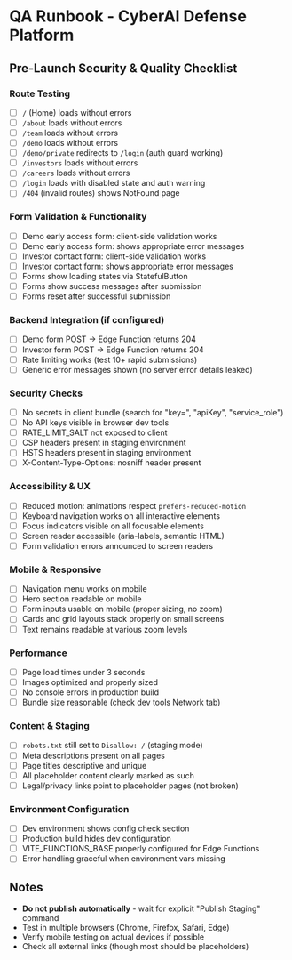 # QA Runbook - CyberAI Defense Platform

## Pre-Launch Security & Quality Checklist

### Route Testing
- [ ] `/` (Home) loads without errors
- [ ] `/about` loads without errors  
- [ ] `/team` loads without errors
- [ ] `/demo` loads without errors
- [ ] `/demo/private` redirects to `/login` (auth guard working)
- [ ] `/investors` loads without errors
- [ ] `/careers` loads without errors
- [ ] `/login` loads with disabled state and auth warning
- [ ] `/404` (invalid routes) shows NotFound page

### Form Validation & Functionality
- [ ] Demo early access form: client-side validation works
- [ ] Demo early access form: shows appropriate error messages
- [ ] Investor contact form: client-side validation works  
- [ ] Investor contact form: shows appropriate error messages
- [ ] Forms show loading states via StatefulButton
- [ ] Forms show success messages after submission
- [ ] Forms reset after successful submission

### Backend Integration (if configured)
- [ ] Demo form POST → Edge Function returns 204
- [ ] Investor form POST → Edge Function returns 204
- [ ] Rate limiting works (test 10+ rapid submissions)
- [ ] Generic error messages shown (no server error details leaked)

### Security Checks
- [ ] No secrets in client bundle (search for "key=", "apiKey", "service_role")
- [ ] No API keys visible in browser dev tools
- [ ] RATE_LIMIT_SALT not exposed to client
- [ ] CSP headers present in staging environment
- [ ] HSTS headers present in staging environment
- [ ] X-Content-Type-Options: nosniff header present

### Accessibility & UX
- [ ] Reduced motion: animations respect `prefers-reduced-motion`
- [ ] Keyboard navigation works on all interactive elements
- [ ] Focus indicators visible on all focusable elements
- [ ] Screen reader accessible (aria-labels, semantic HTML)
- [ ] Form validation errors announced to screen readers

### Mobile & Responsive
- [ ] Navigation menu works on mobile
- [ ] Hero section readable on mobile
- [ ] Form inputs usable on mobile (proper sizing, no zoom)
- [ ] Cards and grid layouts stack properly on small screens
- [ ] Text remains readable at various zoom levels

### Performance
- [ ] Page load times under 3 seconds
- [ ] Images optimized and properly sized
- [ ] No console errors in production build
- [ ] Bundle size reasonable (check dev tools Network tab)

### Content & Staging
- [ ] `robots.txt` still set to `Disallow: /` (staging mode)
- [ ] Meta descriptions present on all pages
- [ ] Page titles descriptive and unique
- [ ] All placeholder content clearly marked as such
- [ ] Legal/privacy links point to placeholder pages (not broken)

### Environment Configuration
- [ ] Dev environment shows config check section
- [ ] Production build hides dev configuration
- [ ] VITE_FUNCTIONS_BASE properly configured for Edge Functions
- [ ] Error handling graceful when environment vars missing

## Notes
- **Do not publish automatically** - wait for explicit "Publish Staging" command
- Test in multiple browsers (Chrome, Firefox, Safari, Edge)
- Verify mobile testing on actual devices if possible
- Check all external links (though most should be placeholders)